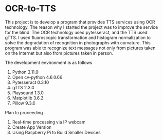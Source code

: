 # OCR-to-TTS

This project is to develop a program that provides TTS services using OCR technology.
The reason why I started the project was to improve the service for the blind.
The OCR technology used pytesseract, and the TTS used gTTS.
I used fluoroscopic transformation and histogram normalization to solve the degradation of recognition in photographs with curvature.
This program was able to recognize text messages not only from pictures taken on the Internet but also from pictures taken in person.

The development environment is as follows
  1. Python 3.11.0
  2. Open cv-python 4.6.0.66
  3. Pytesseract 0.3.10
  4. gTTS 2.3.0
  5. Playsound 1.3.0
  6. Matplotlib 3.6.2
  7. Pillow 9.3.0
  
Plan to proceeding
  1. Real-time processing via IP webcam
  2. Create App Version
  3. Using Raspberry Pi to Build Smaller Devices
